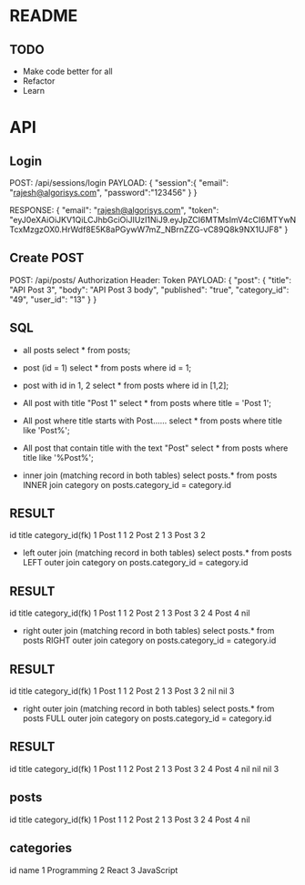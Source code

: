 # README

## TODO
- Make code better for all
- Refactor
- Learn

# API

## Login
POST: /api/sessions/login
PAYLOAD: 
{
    "session":{
        "email": "rajesh@algorisys.com",
        "password":"123456"
    }
}

RESPONSE:
{
    "email": "rajesh@algorisys.com",
    "token": "eyJ0eXAiOiJKV1QiLCJhbGciOiJIUzI1NiJ9.eyJpZCI6MTMsImV4cCI6MTYwNTcxMzgzOX0.HrWdf8E5K8aPGywW7mZ_NBrnZZG-vC89Q8k9NX1UJF8"
}

## Create POST
POST: /api/posts/
Authorization Header: Token <Token>
PAYLOAD:
{
    "post": {
        "title": "API Post 3",
        "body": "API Post 3 body",
        "published": "true",
        "category_id": "49",
        "user_id": "13"
    }
}


## SQL

- all posts
select * from posts;

- post (id = 1)
select * from posts where id = 1;

- post with id in 1, 2
select * from posts where id in [1,2];

- All post with title "Post 1"
select * from posts where title = 'Post 1';

- All post where title starts with Post......
select * from posts where title like 'Post%';

- All post that contain title with the text "Post"
select * from posts where title like '%Post%';

- inner join (matching record in both tables)
select posts.* from posts
    INNER join category
    on posts.category_id = category.id 

RESULT 
-----------
id    title    category_id(fk)
1     Post 1   1
2     Post 2   1
3     Post 3   2



- left outer  join (matching record in both tables)
select posts.* from posts
    LEFT outer join category
    on posts.category_id = category.id 

RESULT
----------
id    title    category_id(fk)
1     Post 1   1
2     Post 2   1
3     Post 3   2
4     Post 4   nil 


- right outer  join (matching record in both tables)
select posts.* from posts
    RIGHT outer join category
    on posts.category_id = category.id 

RESULT
----------
id    title    category_id(fk)
1     Post 1   1
2     Post 2   1
3     Post 3   2
nil   nil      3



- right outer  join (matching record in both tables)
select posts.* from posts
    FULL outer join category
    on posts.category_id = category.id 

RESULT
----------
id    title    category_id(fk)
1     Post 1   1
2     Post 2   1
3     Post 3   2
4     Post 4   nil 
nil   nil      3


posts
---------
id    title    category_id(fk)
1     Post 1   1
2     Post 2   1
3     Post 3   2
4     Post 4   nil 

categories
------------
id    name
1     Programming
2     React
3     JavaScript












